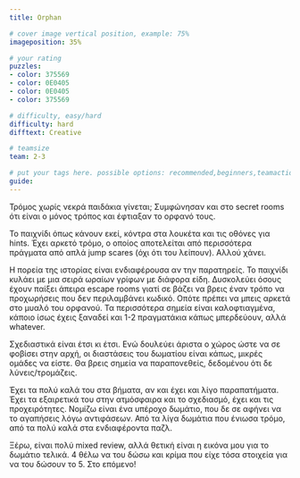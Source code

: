 ```yaml
---
title: Orphan

# cover image vertical position, example: 75%
imageposition: 35%

# your rating
puzzles:
- color: 375569
- color: 0E0405
- color: 0E0405
- color: 375569

# difficulty, easy/hard
difficulty: hard
difftext: Creative

# teamsize
team: 2-3

# put your tags here. possible options: recommended,beginners,teamaction
guide:
---
```


Τρόμος χωρίς νεκρά παιδάκια γίνεται; Συμφώνησαν και στο secret rooms ότι είναι ο μόνος τρόπος και έφτιαξαν το ορφανό τους.

Το παιχνίδι όπως κάνουν εκεί, κόντρα στα λουκέτα και τις οθόνες για hints. Έχει αρκετό τρόμο, ο οποίος αποτελείται από περισσότερα πράγματα από απλά jump scares (όχι ότι του λείπουν). Αλλού χάνει.

Η πορεία της ιστορίας είναι ενδιαφέρουσα αν την παρατηρείς. Το παιχνίδι κυλάει με μια σειρά ωραίων γρίφων με διάφορα είδη. Δυσκολεύει όσους έχουν παίξει άπειρα escape rooms γιατί
σε βάζει να βρεις έναν τρόπο να προχωρήσεις που δεν περιλαμβάνει κωδικό. Οπότε πρέπει να μπεις αρκετά στο μυαλό του ορφανού. Τα περισσότερα σημεία είναι καλοφτιαγμένα, κάποιο ίσως έχεις ξαναδεί και 1-2 πραγματάκια κάπως μπερδεύουν, αλλά whatever.

Σχεδιαστικά είναι έτσι κι έτσι. Ενώ δουλεύει άριστα ο χώρος ώστε να σε φοβίσει στην αρχή, οι διαστάσεις του δωματίου είναι κάπως, μικρές ομάδες να είστε. Θα βρεις σημεία να παραπονεθείς, δεδομένου ότι δε λύνεις/τρομάζεις.

Έχει τα πολύ καλά του στα βήματα, αν και έχει και λίγο παραπατήματα. Έχει τα εξαιρετικά του στην ατμόσφαιρα και το σχεδιασμό, έχει και τις προχειρότητες.
Νομίζω είναι ένα υπέροχο δωμάτιο, που δε σε αφήνει να το αγαπήσεις λόγω αντιφάσεων. Από τα λίγα δωμάτια που ένιωσα τρόμο, από τα πολύ καλά στα ενδιαφέροντα παζλ.

Ξέρω, είναι πολύ mixed review, αλλά θετική είναι η εικόνα μου για το δωμάτιο τελικά. 4 θέλω να του δώσω και κρίμα που είχε τόσα στοιχεία για να του δώσουν το 5. Στο επόμενο!
